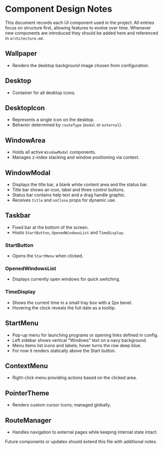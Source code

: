 # Component Design Notes

This document records each UI component used in the project.  All entries focus
on structure first, allowing features to evolve over time. Whenever new
components are introduced they should be added here and referenced in
`architecture.md`.

## Wallpaper
- Renders the desktop background image chosen from configuration.

## Desktop
- Container for all desktop icons.

## DesktopIcon
- Represents a single icon on the desktop.
- Behavior determined by `routeType` (`modal` or `external`).

## WindowArea
- Holds all active `WindowModal` components.
- Manages z-index stacking and window positioning via context.

## WindowModal
- Displays the title bar, a blank white content area and the status bar.
- Title bar shows an icon, label and three control buttons.
- Status bar contains help text and a drag handle graphic.
- Receives `title` and `onClose` props for dynamic use.

## Taskbar
- Fixed bar at the bottom of the screen.
- Hosts `StartButton`, `OpenedWindowsList` and `TimeDisplay`.

### StartButton
- Opens the `StartMenu` when clicked.

### OpenedWindowsList
- Displays currently open windows for quick switching.

### TimeDisplay
- Shows the current time in a small tray box with a 2px bevel.
- Hovering the clock reveals the full date as a tooltip.

## StartMenu
- Pop-up menu for launching programs or opening links defined in config.
- Left sidebar shows vertical "Windows" text on a navy background.
- Menu items list icons and labels; hover turns the row deep blue.
- For now it renders statically above the Start button.

## ContextMenu
- Right-click menu providing actions based on the clicked area.

## PointerTheme
- Renders custom cursor icons; managed globally.

## RouteManager
- Handles navigation to external pages while keeping internal state intact.

Future components or updates should extend this file with additional notes.
